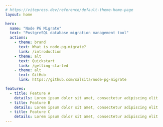 ```yaml
---
# https://vitepress.dev/reference/default-theme-home-page
layout: home

hero:
  name: "Node PG Migrate"
  text: "PostgreSQL database migration management tool"
  actions:
    - theme: brand
      text: What is node-pg-migrate?
      link: /introduction
    - theme: alt
      text: Quickstart
      link: /getting-started
    - theme: alt
      text: GitHub
      link: https://github.com/salsita/node-pg-migrate

features:
  - title: Feature A      
    details: Lorem ipsum dolor sit amet, consectetur adipiscing elit
  - title: Feature B
    details: Lorem ipsum dolor sit amet, consectetur adipiscing elit
  - title: Feature C
    details: Lorem ipsum dolor sit amet, consectetur adipiscing elit
---
```


